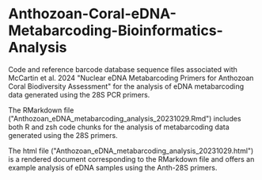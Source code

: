 # Anthozoan-Coral-eDNA-Metabarcoding-Bioinformatics-Analysis
Code and reference barcode database sequence files associated with McCartin et al. 2024 "Nuclear eDNA Metabarcoding Primers for Anthozoan Coral Biodiversity Assessment" for the analysis of eDNA metabarcoding data generated using the 28S PCR primers.

The RMarkdown file ("Anthozoan_eDNA_metabarcoding_analysis_20231029.Rmd") includes both R and zsh code chunks for the analysis of metabarcoding data generated using the 28S primers.

The html file ("Anthozoan_eDNA_metabarcoding_analysis_20231029.html") is a rendered document corresponding to the RMarkdown file and offers an example analysis of eDNA samples using the Anth-28S primers.
